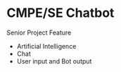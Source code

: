 # CMPE/SE Chatbot

Senior Project 
Feature
- Artificial Intelligence
- Chat
- User input and Bot output

